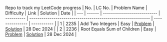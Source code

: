 Repo to track my LeetCode progress
| No. | LC No. | Problem Name                | Difficulty | Link                                                         | Solution        | Date        |
| --- | ------ | --------------------------- | ---------- | ------------------------------------------------------------ | --------------- | ----------- |
| 1   | 2235   | Add Two Integers            | Easy       | [Problem](leetcode.com/problems/add-two-integers)            | [Solution](https://github.com/SreevikramR/LeetCode/blob/main/2235_Add_Two_Integers/Add_Two_Integers.py) | 28 Dec 2024 |
| 2   | 2236   | Root Equals Sum of Children | Easy       | [Problem](leetcode.com/problems/root-equals-sum-of-children) | [Solution](https://github.com/SreevikramR/LeetCode/blob/main/2236_Root_Equals_Sum_Of_Children/Root_Equals_Sum_Of_Children.py)                | 28 Dec 2024 |
